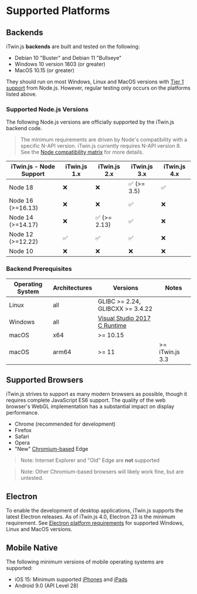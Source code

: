 # Supported Platforms

## Backends

iTwin.js **backends** are built and tested on the following:

- Debian 10 "Buster" and Debian 11 "Bullseye"
- Windows 10 version 1803 (or greater)
- MacOS 10.15 (or greater)

They should run on most Windows, Linux and MacOS versions with [Tier 1 support](https://github.com/nodejs/node/blob/master/BUILDING.md#platform-list) from Node.js. However, regular testing only occurs on the platforms listed above.

### Supported Node.js Versions

The following Node.js versions are officially supported by the iTwin.js backend code.

> The minimum requirements are driven by Node's compatibility with a specific N-API version. iTwin.js currently requires N-API version 8. See the [Node compatibility matrix](https://nodejs.org/api/n-api.html#n_api_node_api_version_matrix) for more details.

| iTwin.js - Node Support | iTwin.js 1.x | iTwin.js 2.x | iTwin.js 3.x | iTwin.js 4.x |
| ----------------------- | ------------ | ------------ | ------------ | ------------ |
| Node 18                 | ❌           | ❌           | ✅ (>= 3.5) | ✅          |
| Node 16 (>=16.13)       | ❌           | ❌           | ✅          | ❌          |
| Node 14 (>=14.17)       | ❌           | ✅ (>= 2.13) | ✅          | ❌          |
| Node 12 (>=12.22)       | ✅           | ✅           | ✅          | ❌          |
| Node 10                 | ❌           | ❌           | ❌          | ❌          |

### Backend Prerequisites

| Operating System | Architectures | Versions                                                                                                           | Notes           |
| ---------------- | ------------- | ------------------------------------------------------------------------------------------------------------------ | --------------- |
| Linux            | all           | GLIBC >= 2.24, GLIBCXX >= 3.4.22                                                                                   |                 |
| Windows          | all           | [Visual Studio 2017 C Runtime](https://support.microsoft.com/help/2977003/the-latest-supported-visual-c-downloads) |                 |
| macOS            | x64           | >= 10.15                                                                                                           |                 |
| macOS            | arm64         | >= 11                                                                                                              | >= iTwin.js 3.3 |

## Supported Browsers

iTwin.js strives to support as many modern browsers as possible, though it requires complete JavaScript ES6 support. The quality of the web browser's WebGL implementation has a substantial impact on display performance.

- Chrome (recommended for development)
- Firefox
- Safari
- Opera
- "New" [Chromium-based](https://www.microsoft.com/edge) Edge

> Note: Internet Explorer and "Old" Edge are **not** supported

> Note: Other Chromium-based browsers will likely work fine, but are untested.

## Electron

To enable the development of desktop applications, iTwin.js supports the latest Electron releases. As of iTwin.js 4.0, Electron 23 is the minimum requirement. See [Electron platform requirements](https://github.com/electron/electron/#platform-support) for supported Windows, Linux and MacOS versions.

## Mobile Native

The following minimum versions of mobile operating systems are supported:

- iOS 15: Minimum supported [iPhones](https://support.apple.com/guide/iphone/supported-models-iphe3fa5df43/15.0/ios/15.0) and [iPads](https://support.apple.com/guide/ipad/supported-models-ipad213a25b2/15.0/ipados/15.0)
- Android 9.0 (API Level 28)

